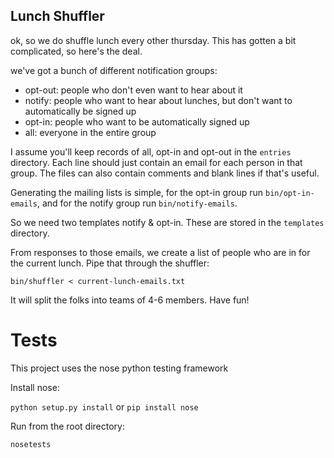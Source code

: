 Lunch Shuffler
--------------

ok, so we do shuffle lunch every other thursday. This has gotten a bit complicated, so here's the deal.

we've got a bunch of different notification groups:

- opt-out: people who don't even want to hear about it
- notify: people who want to hear about lunches, but don't want to automatically be signed up
- opt-in: people who want to be automatically signed up
- all: everyone in the entire group

I assume you'll keep records of all, opt-in and opt-out in the `entries` directory. Each line should just contain an email for each person in that group. The files can also contain comments and blank lines if that's useful.

Generating the mailing lists is simple, for the opt-in group run `bin/opt-in-emails`, and for the notify group run `bin/notify-emails`. 

So we need two templates notify & opt-in. These are stored in the `templates` directory.


From responses to those emails, we create a list of people who are in for the current lunch. Pipe that through the shuffler:

    bin/shuffler < current-lunch-emails.txt

It will split the folks into teams of 4-6 members. Have fun!


# Tests

This project uses the nose python testing framework

Install nose:

`python setup.py install` or `pip install nose`

Run from the root directory:

`nosetests`